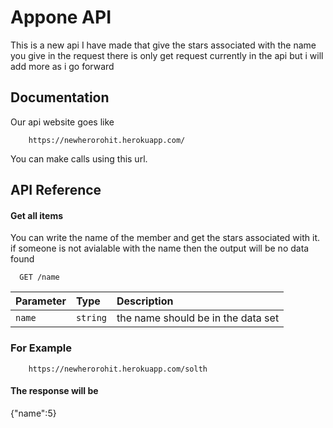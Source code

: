 
# Appone API

This is a new api I have made that give the stars associated
 with the name you give in the request there is only get 
request currently in the api but i will add more as i go forward




## Documentation

Our api website goes like 
```http
    https://newherorohit.herokuapp.com/
```

You can make calls using this url.

## API Reference

#### Get all items
You can write the name of the member and get the stars associated with
it. if someone is not avialable with the name then the output will
be no data found

```http
  GET /name
```

| Parameter | Type     | Description                |
| :-------- | :------- | :------------------------- |
| `name` | `string` | the name should be in the data set |



### For Example
```http
    https://newherorohit.herokuapp.com/solth
```

#### The response will be 
{"name":5}
